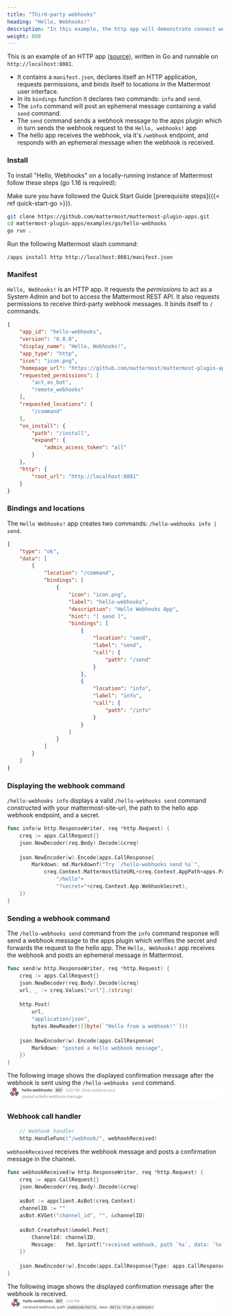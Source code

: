 ```yaml
---
title: "Third-party webhooks"
heading: "Hello, Webhooks!"
description: "In this example, the http app will demonstrate connect webhooks"
weight: 800
---
```


This is an example of an HTTP app ([source](https://github.com/mattermost/mattermost-plugin-apps/tree/master/examples/go/hello-webhooks)), written in Go and runnable on `http://localhost:8081`.

- It contains a `manifest.json`, declares itself an HTTP application, requests permissions, and binds itself to locations in the Mattermost user interface.
- In its `bindings` function it declares two commands: `info` and `send`.
- The `info` command will post an ephemeral message containing a valid `send` command.
- The `send` command sends a webhook message to the apps plugin which in turn sends the webhook request to the `Hello, webhooks!` app
- The hello app receives the webhook, via it's `/webhook` endpoint, and responds with an ephemeral message when the webhook is received.

### Install

To install "Hello, Webhooks" on a locally-running instance of Mattermost follow these steps (go 1.16 is required):

Make sure you have followed the Quick Start Guide [prerequisite steps]({{< ref quick-start-go >}}).

```sh
git clone https://github.com/mattermost/mattermost-plugin-apps.git
cd mattermost-plugin-apps/examples/go/hello-webhooks
go run .
```

Run the following Mattermost slash command:

```
/apps install http http://localhost:8081/manifest.json
```

### Manifest

`Hello, Webhooks!` is an HTTP app. It requests the *permissions* to act as a System Admin and bot to access the Mattermost REST API. It also requests permissions to receive third-party webhook messages. It binds itself to `/` commands.

```json
{
    "app_id": "hello-webhooks",
	"version": "0.8.0",
	"display_name": "Hello, Webhooks!",
	"app_type": "http",
	"icon": "icon.png",
	"homepage_url": "https://github.com/mattermost/mattermost-plugin-apps/examples/go/hello-webhooks",
	"requested_permissions": [
		"act_as_bot",
		"remote_webhooks"
	],
	"requested_locations": [
		"/command"
	],
	"on_install": {
		"path": "/install",
		"expand": {
			"admin_access_token": "all"
		}
	},
	"http": {
		"root_url": "http://localhost:8081"
	}
}
```

### Bindings and locations

The `Hello Webhooks!` app creates two commands: `/hello-webhooks info | send`.

```json
{
    "type": "ok",
    "data": [
        {
            "location": "/command",
            "bindings": [
                {
                    "icon": "icon.png",
                    "label": "hello-webhooks",
                    "description": "Hello Webhooks App",
                    "hint": "[ send ]",
                    "bindings": [
                        {
                            "location": "send",
                            "label": "send",
                            "call": {
                                "path": "/send"
                            }
                        },
                        {
                            "location": "info",
                            "label": "info",
                            "call": {
                                "path": "/info"
                            }
                        }
                    ]
                }
            ]
        }
    ]
}
```

### Displaying the webhook command

`/hello-webhooks info` displays a valid `/hello-webhooks send` command constructed with your mattermost-site-url, the path to the hello app webhook endpoint, and a secret.

```go
func info(w http.ResponseWriter, req *http.Request) {
    creq := apps.CallRequest{}
    json.NewDecoder(req.Body).Decode(&creq)

    json.NewEncoder(w).Encode(apps.CallResponse{
        Markdown: md.Markdownf("Try `/hello-webhooks send %s`",
            creq.Context.MattermostSiteURL+creq.Context.AppPath+apps.PathWebhook+
                "/hello"+
                "?secret="+creq.Context.App.WebhookSecret),
    })
}
```

### Sending a webhook command

The `/hello-webhooks send` command from the `info` command response will send a webhook message to the apps plugin which verifies the secret and forwards the request to the hello app. The `Hello, Webhooks!` app receives the webhook and posts an ephemeral message in Mattermost.

```go
func send(w http.ResponseWriter, req *http.Request) {
    creq := apps.CallRequest{}
    json.NewDecoder(req.Body).Decode(&creq)
    url, _ := creq.Values["url"].(string)

    http.Post(
        url,
        "application/json",
        bytes.NewReader([]byte(`"Hello from a webhook!"`)))

    json.NewEncoder(w).Encode(apps.CallResponse{
        Markdown: "posted a Hello webhook message",
    })
}
```

The following image shows the displayed confirmation message after the webhook is sent using the `/hello-webhooks send` command.
![webhookSent message](sent-webhook.png)

### Webhook call handler

```go
    // Webhook handler
    http.HandleFunc("/webhook/", webhookReceived)
```

`webhookReceived` receives the webhook message and posts a confirmation message in the channel.

```go
func webhookReceived(w http.ResponseWriter, req *http.Request) {
    creq := apps.CallRequest{}
    json.NewDecoder(req.Body).Decode(&creq)

    asBot := appclient.AsBot(creq.Context)
    channelID := ""
    asBot.KVGet("channel_id", "", &channelID)

    asBot.CreatePost(&model.Post{
        ChannelId: channelID,
        Message:   fmt.Sprintf("received webhook, path `%s`, data: `%v`", creq.Path, creq.Values["data"]),
    })

    json.NewEncoder(w).Encode(apps.CallResponse{Type: apps.CallResponseTypeOK})
}
```

The following image shows the displayed confirmation message after the webhook is received.
![webhookReceived message](received-webhook.png)
